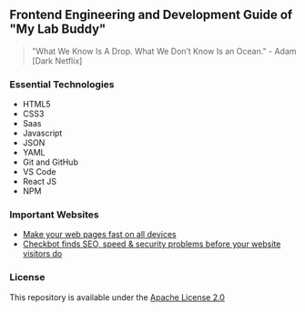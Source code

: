## Frontend Engineering and Development Guide of "My Lab Buddy"

> "What We Know Is A Drop. What We Don’t Know Is an Ocean." - Adam [Dark Netflix]

### Essential Technologies

- HTML5
- CSS3
- Saas
- Javascript
- JSON
- YAML
- Git and GitHub
- VS Code
- React JS
- NPM

### Important Websites

- [Make your web pages fast on all devices](https://pagespeed.web.dev/)
- [Checkbot finds SEO, speed & security problems before your website visitors do](https://www.checkbot.io/)

### License

This repository is available under the [Apache License 2.0](https://github.com/mylabbuddy/frontend/blob/main/LICENSE)
